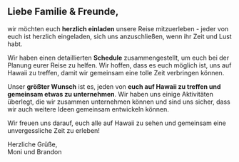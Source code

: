 ## Liebe Familie & Freunde,

wir möchten euch **herzlich einladen** unsere Reise mitzuerleben - jeder von euch ist herzlich eingeladen, sich uns anzuschließen, wenn ihr Zeit und Lust habt.

Wir haben einen detaillierten **Schedule** zusammengestellt, um euch bei der Planung eurer Reise zu helfen. Wir hoffen, dass es euch möglich ist, uns auf Hawaii zu treffen, damit wir gemeinsam eine tolle Zeit verbringen können.

Unser **größter Wunsch** ist es, jeden von **euch auf Hawaii zu treffen und gemeinsam etwas zu unternehmen**. Wir haben uns einige Aktivitäten überlegt, die wir zusammen unternehmen können und sind uns sicher, dass wir auch weitere Ideen gemeinsam entwickeln können.

Wir freuen uns darauf, euch alle auf Hawaii zu sehen und gemeinsam eine unvergessliche Zeit zu erleben!

Herzliche Grüße,  
Moni und Brandon